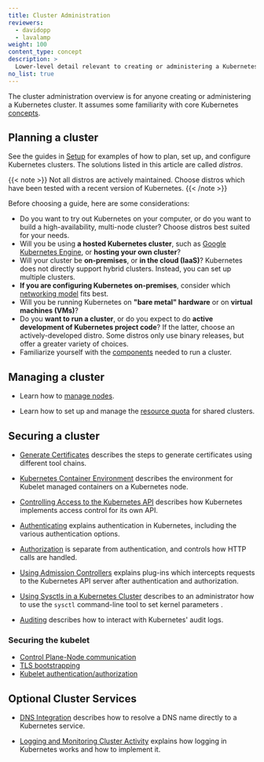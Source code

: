 ```yaml
---
title: Cluster Administration
reviewers:
  - davidopp
  - lavalamp
weight: 100
content_type: concept
description: >
  Lower-level detail relevant to creating or administering a Kubernetes cluster.
no_list: true
---
```


<!-- overview -->

The cluster administration overview is for anyone creating or administering a Kubernetes cluster.
It assumes some familiarity with core Kubernetes [concepts](/docs/concepts/).

<!-- body -->

## Planning a cluster

See the guides in [Setup](/docs/setup/) for examples of how to plan, set up, and configure
Kubernetes clusters. The solutions listed in this article are called _distros_.

{{< note  >}}
Not all distros are actively maintained. Choose distros which have been tested with a recent
version of Kubernetes.
{{< /note >}}

Before choosing a guide, here are some considerations:

- Do you want to try out Kubernetes on your computer, or do you want to build a high-availability,
  multi-node cluster? Choose distros best suited for your needs.
- Will you be using **a hosted Kubernetes cluster**, such as
  [Google Kubernetes Engine](https://cloud.google.com/kubernetes-engine/), or **hosting your own cluster**?
- Will your cluster be **on-premises**, or **in the cloud (IaaS)**? Kubernetes does not directly
  support hybrid clusters. Instead, you can set up multiple clusters.
- **If you are configuring Kubernetes on-premises**, consider which
  [networking model](/docs/concepts/cluster-administration/networking/) fits best.
- Will you be running Kubernetes on **"bare metal" hardware** or on **virtual machines (VMs)**?
- Do you **want to run a cluster**, or do you expect to do **active development of Kubernetes project code**?
  If the latter, choose an actively-developed distro. Some distros only use binary releases, but
  offer a greater variety of choices.
- Familiarize yourself with the [components](/docs/concepts/overview/components/) needed to run a cluster.

## Managing a cluster

- Learn how to [manage nodes](/docs/concepts/architecture/nodes/).

- Learn how to set up and manage the [resource quota](/docs/concepts/policy/resource-quotas/) for shared clusters.

## Securing a cluster

- [Generate Certificates](/docs/tasks/administer-cluster/certificates/) describes the steps to
  generate certificates using different tool chains.

- [Kubernetes Container Environment](/docs/concepts/containers/container-environment/) describes
  the environment for Kubelet managed containers on a Kubernetes node.

- [Controlling Access to the Kubernetes API](/docs/concepts/security/controlling-access) describes
  how Kubernetes implements access control for its own API.

- [Authenticating](/docs/reference/access-authn-authz/authentication/) explains authentication in
  Kubernetes, including the various authentication options.

- [Authorization](/docs/reference/access-authn-authz/authorization/) is separate from
  authentication, and controls how HTTP calls are handled.

- [Using Admission Controllers](/docs/reference/access-authn-authz/admission-controllers/)
  explains plug-ins which intercepts requests to the Kubernetes API server after authentication
  and authorization.

- [Using Sysctls in a Kubernetes Cluster](/docs/tasks/administer-cluster/sysctl-cluster/)
  describes to an administrator how to use the `sysctl` command-line tool to set kernel parameters
  .

- [Auditing](/docs/tasks/debug/debug-cluster/audit/) describes how to interact with Kubernetes'
  audit logs.

### Securing the kubelet

- [Control Plane-Node communication](/docs/concepts/architecture/control-plane-node-communication/)
- [TLS bootstrapping](/docs/reference/access-authn-authz/kubelet-tls-bootstrapping/)
- [Kubelet authentication/authorization](/docs/reference/access-authn-authz/kubelet-authn-authz/)

## Optional Cluster Services

- [DNS Integration](/docs/concepts/services-networking/dns-pod-service/) describes how to resolve
  a DNS name directly to a Kubernetes service.

- [Logging and Monitoring Cluster Activity](/docs/concepts/cluster-administration/logging/)
  explains how logging in Kubernetes works and how to implement it.
